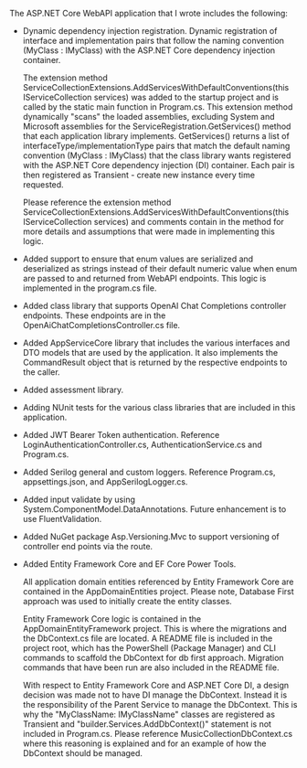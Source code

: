 The ASP.NET Core WebAPI application that I wrote includes the following:

* Dynamic dependency injection registration.  Dynamic registration of interface and implementation pairs that follow the naming convention (MyClass : IMyClass) with the ASP.NET Core dependency injection container.

  The extension method ServiceCollectionExtensions.AddServicesWithDefaultConventions(this IServiceCollection services) was added to the startup project and is called by the static main function in Program.cs.  This extension method dynamically "scans" the loaded assemblies, excluding System and Microsoft assemblies for the ServiceRegistration.GetServices() method that each application library implements.  GetServices() returns a list of interfaceType/implementationType pairs that match the default naming convention (MyClass : IMyClass) that the class library wants registered with the ASP.NET Core dependency injection (DI) container.  Each pair is then registered as Transient - create new instance every time requested.

  Please reference the extension method ServiceCollectionExtensions.AddServicesWithDefaultConventions(this IServiceCollection services) and comments contain in the method for more details and assumptions that were made in implementing this logic.

* Added support to ensure that enum values are serialized and deserialized as strings instead of their default numeric value when enum are passed to and returned from WebAPI endpoints.  This logic is implemented in the program.cs file.

* Added class library that supports OpenAI Chat Completions controller endpoints.  These endpoints are in the OpenAiChatCompletionsController.cs file.

* Added AppServiceCore library that includes the various interfaces and DTO models that are used by the application.  It also implements the CommandResult object that is returned by the respective endpoints to the caller.

* Added assessment library.

* Adding NUnit tests for the various class libraries that are included in this application.

* Added JWT Bearer Token authentication.  Reference LoginAuthenticationController.cs, AuthenticationService.cs and Program.cs. 

* Added Serilog general and custom loggers.  Reference Program.cs, appsettings.json, and AppSerilogLogger.cs.

* Added input validate by using System.ComponentModel.DataAnnotations.  Future enhancement is to use FluentValidation.

* Added NuGet package Asp.Versioning.Mvc to support versioning of controller end points via the route.

* Added Entity Framework Core and EF Core Power Tools.  

  All application domain entities referenced by Entity Framework Core are contained in the AppDomainEntities project.  Please note, Database First approach was used to initially create the entity classes.
    
  Entity Framework Core logic is contained in the AppDomainEntityFramework project.  This is where the migrations and the DbContext.cs file are located.  A README file is included in the project root, which has the PowerShell (Package Manager) and CLI commands to scaffold the DbContext for db first approach.  Migration commands that have been run are also included in the README file.  

  With respect to Entity Framework Core and ASP.NET Core DI, a design decision was made not to have DI manage the DbContext.  Instead it is the responsibility of the Parent Service to manage the DbContext.  This is why the "MyClassName: IMyClassName" classes are registered as Transient and "builder.Services.AddDbContext()" statement is not included in Program.cs.  Please reference MusicCollectionDbContext.cs where this reasoning is explained and for an example of how the DbContext should be managed.
